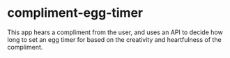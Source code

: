 # compliment-egg-timer
This app hears a compliment from the user, and uses an API to decide how long to set an egg timer for based on the creativity and heartfulness of the compliment.
